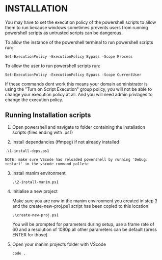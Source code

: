 # INSTALLATION

You may have to set the execution policy of the powershell scripts to allow them to run because windows sometimes prevents users from running powershell scripts as untrusted scripts can be dangerous.

To allow the instance of the powershell terminal to run powershell scripts run:
```terminal
Set-ExecutionPolicy -ExecutionPolicy Bypass -Scope Process
```

To allow the user to run powershell scripts run:

```terminal
Set-ExecutionPolicy -ExecutionPolicy Bypass -Scope CurrentUser
```
If these commands dont work this means your domain administrator is using the "Turn on Script Execution" group policy, you will not be able to change your execution policy at all. And you will need admin privlages to change the execution policy.

## Running Installation scripts

1. Open powershell and navigate to folder containing the installation scripts (files ending with .ps1)

2. Install dependancies (ffmpeg) if not already installed
```terminal
.\1-install-deps.ps1
```
    NOTE: make sure VScode has reloaded powershell by running 'Debug: restart' in the vscode command pallete

3. Install manim environment
    ```terminal
    .\2-install-manim.ps1
    ```

4. Initialise a new project

    Make sure you are now in the manim environment you created in step 3 and the create-new-proj.ps1 script has been copied to this location.
    ```terminal
    .\create-new-proj.ps1
    ```
    You will be prompted for parameters during setup, use a frame rate of 60 and a resolution of 1080p all other parameters can be default (press ENTER for those).

5. Open your manim projects folder with VScode
    ```terminal
    code .
    ```
